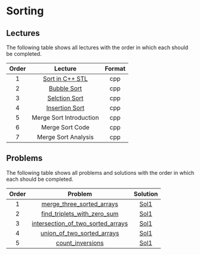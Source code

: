 # Sorting

## Lectures

The following table shows all lectures with the order in which each should be completed.

| Order | Lecture | Format |
|:---:|:---:|:---:|
| 1 | [Sort in C++ STL](lectures/sort_in_stl.cpp) | cpp |
| 2 | [Bubble Sort](lectures/bubble_sort.pdf) | cpp |
| 3 | [Selction Sort](lectures/selection_sort.pdf) | cpp |
| 4 | [Insertion Sort](lectures/insertion_sort.pdf) | cpp |
| 5 | Merge Sort Introduction | cpp |
| 6 | Merge Sort Code | cpp |
| 7 | Merge Sort Analysis | cpp |

## Problems

The following table shows all problems and solutions with the order in which each should be completed.

| Order | Problem | Solution |
|:---:|:---:|:---:|
| 1 | [merge_three_sorted_arrays](problems/merge_three_sorted_arrays.pdf) | [Sol1](solutions/merge_three_sorted_arrays.cpp) |
| 2 | [find_triplets_with_zero_sum](problems/find_triplets_with_zero_sum.pdf) | [Sol1](solutions/find_triplets_with_zero_sum.cpp) |
| 3 | [intersection_of_two_sorted_arrays](problems/intersection_of_two_sorted_arrays.pdf) | [Sol1](solutions/intersection_of_two_sorted_arrays.cpp) |
| 4 | [union_of_two_sorted_arrays](problems/union_of_two_sorted_arrays.pdf) | [Sol1](solutions/union_of_two_sorted_arrays.cpp) |
| 5 | [count_inversions](problems/count_inversions.pdf) | [Sol1](solutions/count_inversions.cpp) |